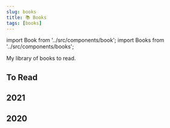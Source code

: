```yaml
---
slug: books
title: 📚 Books
tags: [books]
---
```


import Book from '../src/components/book';
import Books from '../src/components/books';

My library of books to read.

<!--truncate-->

To Read
----

<Books>
  <Book
    title="The Master and Margarita"
    imgURL="https://i.gr-assets.com/images/S/compressed.photo.goodreads.com/books/1327867963l/117833.jpg"
  />
  <Book
    title="Roadside Picnic"
    imgURL="https://images-na.ssl-images-amazon.com/images/I/51ECIYwS14L._SX320_BO1,204,203,200_.jpg"
  />
  <Book
    title="High Growth Handbook: Scaling Startups From 10 to 10,000 People"
    imgURL="https://images-na.ssl-images-amazon.com/images/I/41NIPWM5OSL._SX336_BO1,204,203,200_.jpg"
  />
  <Book
    title="The Angel's Game: The Cemetery of Forgotten Books 2"
    imgURL="https://images-na.ssl-images-amazon.com/images/I/41lyGDYJbqL._SX324_BO1,204,203,200_.jpg"
  />
  <Book
    title="The Prisoner of Heaven: The Cemetery of Forgotten Books 3"
    imgURL="https://images-na.ssl-images-amazon.com/images/I/411vkoS2pGL._SX324_BO1,204,203,200_.jpg"
  />
  <Book
    title="Software Design for Flexibility: How to Avoid Programming Yourself into a Corner"
    imgURL="https://mitpress.mit.edu/sites/default/files/styles/large_book_cover/http/mitp-content-server.mit.edu%3A18180/books/covers/cover/%3Fcollid%3Dbooks_covers_0%26isbn%3D9780262045490%26type%3D.jpg"
  />
  <Book
    title="Real-Time Collision Detection"
    imgURL="https://i.gr-assets.com/images/S/compressed.photo.goodreads.com/books/1356189896l/620505.jpg"
  />
  <Book
    title="The Ride of a Lifetime: Lessons Learned from 15 Years as CEO of the Walt Disney Company"
    imgURL="https://i.gr-assets.com/images/S/compressed.photo.goodreads.com/books/1556036622l/44525305.jpg"
  />
  <Book
    title="The Art of Memory"
    imgURL="https://i.gr-assets.com/images/S/compressed.photo.goodreads.com/books/1388724015l/245831.jpg"
  />
  <Book
    title="Gödel, Escher, Bach: An Eternal Golden Braid"
    imgURL="https://i.gr-assets.com/images/S/compressed.photo.goodreads.com/books/1547125681l/24113._SY475_.jpg"
  />
  <Book
    title="Don Quixote"
    imgURL="https://images-na.ssl-images-amazon.com/images/I/41EzXfowWeL._SX321_BO1,204,203,200_.jpg"
  />
  <Book
    title="The Cuckoo's Egg: Tracking a Spy Through the Maze of Computer Espionage"
    imgURL="https://images-na.ssl-images-amazon.com/images/I/51qWblR2GXL._SX320_BO1,204,203,200_.jpg"
  />
  <Book
    title="The Righteous Mind: Why Good People are Divided by Politics and Religion"
    imgURL="https://images-na.ssl-images-amazon.com/images/I/411a4tVd1JL._SX323_BO1,204,203,200_.jpg"
  />
  <Book
    title="The Count of Monte Cristo"
    imgURL="https://i.gr-assets.com/images/S/compressed.photo.goodreads.com/books/1309203605l/7126.jpg"
  />
  <Book
    title="Fooled by Randomness: The Hidden Role of Chance in Life and in the Markets"
    imgURL="https://i.gr-assets.com/images/S/compressed.photo.goodreads.com/books/1388180506l/38315.jpg"
  />
  <Book
    title="The Black Swan: The Impact of the Highly Improbable"
    imgURL="https://i.gr-assets.com/images/S/compressed.photo.goodreads.com/books/1386925471l/242472.jpg"
  />
  <Book 
    title="Hacker's Delight"
    imgURL="https://i.gr-assets.com/images/S/compressed.photo.goodreads.com/books/1385216522l/276079.jpg"
  />
  <Book 
    title="Real-Time Rendering"
    imgURL="https://i.gr-assets.com/images/S/compressed.photo.goodreads.com/books/1348134043l/3610698.jpg"
  />
  <Book 
    title="Foundations of Analog and Digital Electronic Circuits"
    imgURL="https://i.gr-assets.com/images/S/compressed.photo.goodreads.com/books/1348672439l/673752.jpg"
  />
  <Book 
    title="Code: The Hidden Language of Computer Hardware and Software"
    imgURL="https://i.gr-assets.com/images/S/compressed.photo.goodreads.com/books/1328830222l/44882.jpg"
  />
  <Book 
    title="What they don't Teach You at Harvard Business School"
    imgURL="https://i.gr-assets.com/images/S/compressed.photo.goodreads.com/books/1348412881l/467754.jpg"
  />
  <Book 
    title="Side Hustle"
    imgURL="https://i.gr-assets.com/images/S/compressed.photo.goodreads.com/books/1498835207l/33585396.jpg"
  />
  <Book 
    title="Sapiens: A Brief History of Humankind"
    imgURL="https://i.gr-assets.com/images/S/compressed.photo.goodreads.com/books/1420585954l/23692271.jpg"
  />
  <Book 
    title="Homo Deus: A History of Tomorrow"
    imgURL="https://images-na.ssl-images-amazon.com/images/I/41x9l0H2UGL._SX324_BO1,204,203,200_.jpg"
  />
  <Book 
    title="The Mushroom at the End of the World"
    imgURL="https://i.gr-assets.com/images/S/compressed.photo.goodreads.com/books/1431183255l/25510906.jpg"
  />
</Books>

2021
----

<Books>
  <Book
    title="Get Together: How to build a community with your people"
    imgURL="https://images-na.ssl-images-amazon.com/images/I/21+kN-3VLSL._SX331_BO1,204,203,200_.jpg"
  />
  <Book
    title="An Elegant Puzzle: Systems of Engineering Management"
    imgURL="https://images-na.ssl-images-amazon.com/images/I/51aTO3pGp9L._SX336_BO1,204,203,200_.jpg"
  />
  <Book
    title="The Revolt of The Public and the Crisis of Authority in the New Millennium"
    imgURL="https://images-na.ssl-images-amazon.com/images/I/414lZg+LS7L._SX335_BO1,204,203,200_.jpg"
  />
  <Book
    title="Working in Public: The Making and Maintenance of Open Source Software"
    imgURL="https://images-na.ssl-images-amazon.com/images/I/416VUDuqTML._SX336_BO1,204,203,200_.jpg"
  />
  <Book
    title="Klara and the Sun"
    imgURL="https://images-na.ssl-images-amazon.com/images/I/41Yw3d0mppL._SX323_BO1,204,203,200_.jpg"
  />
  <Book
    title="The Hitchhiker's Guide to the Galaxy"
    imgURL="https://images-na.ssl-images-amazon.com/images/I/51FrBwYk+cL._SX328_BO1,204,203,200_.jpg"
  />
  <Book
    title="Death's End"
    imgURL="https://i.gr-assets.com/images/S/compressed.photo.goodreads.com/books/1430330507i/25451264.jpg"
  />
  <Book
    title="The Dark Forest"
    imgURL="https://i.gr-assets.com/images/S/compressed.photo.goodreads.com/books/1412064931i/23168817.jpg"
  />
  <Book 
    title="Ignition: History of Liquid Rocket Propellants "
    imgURL="https://i.gr-assets.com/images/S/compressed.photo.goodreads.com/books/1339317383l/677285.jpg"
  />
  <Book
    title="The Making of Prince of Persia"
    imgURL="https://m.media-amazon.com/images/I/31TaTxvKaSL._SY346_.jpg"
  />
  <Book
    title="Stubborn Attachments"
    imgURL="https://images-na.ssl-images-amazon.com/images/I/41sgCQOmYsL._SX336_BO1,204,203,200_.jpg"
  />
  <Book
    title="Scientific Freedom: The Elixir of Civilization"
    imgURL="https://images-na.ssl-images-amazon.com/images/I/41VQAnN5CUL._SX336_BO1,204,203,200_.jpg"
  />
  <Book
    title="Piranesi"
    imgURL="https://images-na.ssl-images-amazon.com/images/I/51SNhGL3WuL._SX351_BO1,204,203,200_.jpg"
  />
  <Book
    title="The Odyssey"
    imgURL="https://images-na.ssl-images-amazon.com/images/I/51Zl3KNANDL._SX342_BO1,204,203,200_.jpg"
  />
</Books>

2020
----

<Books>
  <Book
    title="The Dream Machine"
    imgURL="https://images-na.ssl-images-amazon.com/images/I/41AEXkVkVKL._SX336_BO1,204,203,200_.jpg"
  />
  <Book
    title="The Three-Body Problem"
    imgURL="https://i.gr-assets.com/images/S/compressed.photo.goodreads.com/books/1415428227l/20518872.jpg"
  />
  <Book
    title="Kafka on the Shore"
    imgURL="https://i.gr-assets.com/images/S/compressed.photo.goodreads.com/books/1429638085l/4929.jpg"
  />
  <Book
    title="Animal Farm"
    imgURL="https://i.gr-assets.com/images/S/compressed.photo.goodreads.com/books/1327959366l/5472.jpg"
  />
  <Book
    title="The Art of Doing Science and Engineering"
    imgURL="https://images-na.ssl-images-amazon.com/images/I/21leVtAEhAL._SX336_BO1,204,203,200_.jpg"
  />
  <Book
    title="The Strange Library"
    imgURL="https://i.gr-assets.com/images/S/compressed.photo.goodreads.com/books/1419549475l/23128304.jpg"
  />
  <Book
    title="The Shadow of the Wind - The Cemetery of Forgotten Books"
    imgURL="https://cdn.waterstones.com/bookjackets/large/9781/4746/9781474609883.jpg"
  />
  <Book
    title="Software Engineering at Google: Lessons Learned from Programming Over Time"
    imgURL="https://i.gr-assets.com/images/S/compressed.photo.goodreads.com/books/1576579607l/48816586.jpg"
  />
  <Book
    title="Invisible Women"
    imgURL="https://cdn.waterstones.com/bookjackets/large/9781/7847/9781784706289.jpg"
  />
  <Book
    title="Circe"
    imgURL="https://i.gr-assets.com/images/S/compressed.photo.goodreads.com/books/1565909496l/35959740._SY475_.jpg"
  />
  <Book 
    title="Brave New World"
    imgURL="https://upload.wikimedia.org/wikipedia/en/6/62/BraveNewWorld_FirstEdition.jpg"
  />
  <Book 
    title="The Phoenix Project"
    imgURL="https://i.gr-assets.com/images/S/compressed.photo.goodreads.com/books/1361113128l/17255186.jpg"
  />
</Books>


<!--
Blogs
-----

- https://www.deeplearningbook.org/
- http://karpathy.github.io/
- https://overreacted.io/
!-->
